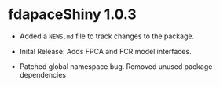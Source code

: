 # fdapaceShiny 1.0.3 

* Added a `NEWS.md` file to track changes to the package.

* Inital Release: Adds FPCA and FCR model interfaces.

* Patched global namespace bug. Removed unused package dependencies
